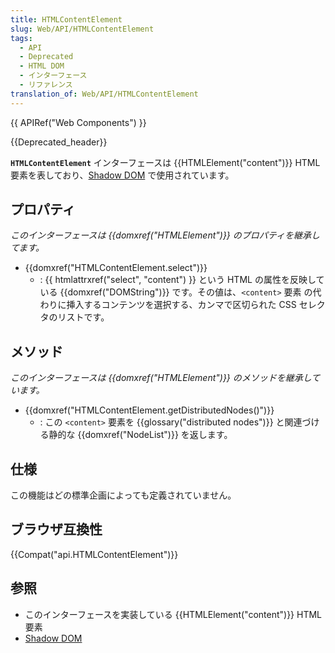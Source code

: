 ```yaml
---
title: HTMLContentElement
slug: Web/API/HTMLContentElement
tags:
  - API
  - Deprecated
  - HTML DOM
  - インターフェース
  - リファレンス
translation_of: Web/API/HTMLContentElement
---
```

{{ APIRef("Web Components") }}

{{Deprecated_header}}

**`HTMLContentElement`** インターフェースは {{HTMLElement("content")}} HTML 要素を表しており、[Shadow DOM](/ja/docs/Web/Web_Components/Shadow_DOM) で使用されています。

## プロパティ

_このインターフェースは {{domxref("HTMLElement")}} のプロパティを継承してます。_

- {{domxref("HTMLContentElement.select")}}
  - : {{ htmlattrxref("select", "content") }} という HTML の属性を反映している {{domxref("DOMString")}} です。その値は、`<content>` 要素 の代わりに挿入するコンテンツを選択する、カンマで区切られた CSS セレクタのリストです。

## メソッド

_このインターフェースは {{domxref("HTMLElement")}} のメソッドを継承しています。_

- {{domxref("HTMLContentElement.getDistributedNodes()")}}
  - : この `<content>` 要素を {{glossary("distributed nodes")}} と関連づける静的な {{domxref("NodeList")}} を返します。

## 仕様

この機能はどの標準企画によっても定義されていません。

## ブラウザ互換性

{{Compat("api.HTMLContentElement")}}

## 参照

- このインターフェースを実装している {{HTMLElement("content")}} HTML 要素
- [Shadow DOM](/ja/docs/Web/Web_Components/Shadow_DOM)

<dl><dt></dt></dl>
